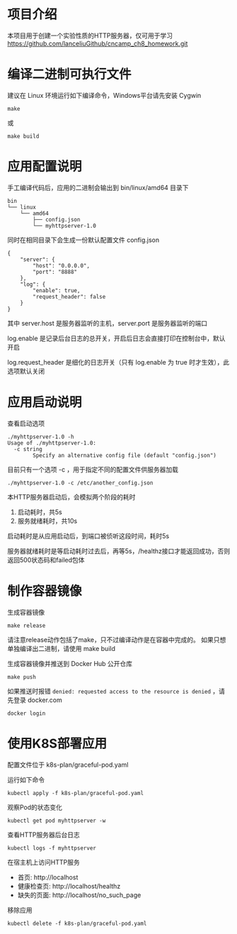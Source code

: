 # 项目介绍

本项目用于创建一个实验性质的HTTP服务器，仅可用于学习
https://github.com/lanceliuGithub/cncamp_ch8_homework.git

# 编译二进制可执行文件

建议在 Linux 环境运行如下编译命令，Windows平台请先安装 Cygwin
```
make
```
或
```
make build
```

# 应用配置说明

手工编译代码后，应用的二进制会输出到 bin/linux/amd64 目录下
```
bin
└── linux
    └── amd64
        ├── config.json
        └── myhttpserver-1.0
```

同时在相同目录下会生成一份默认配置文件 config.json
```
{
	"server": {
		"host": "0.0.0.0",
		"port": "8888"
	},
	"log": {
		"enable": true,
		"request_header": false
	}
}
```

其中 server.host 是服务器监听的主机，server.port 是服务器监听的端口

log.enable 是记录后台日志的总开关，开启后日志会直接打印在控制台中，默认开启

log.request_header 是细化的日志开关（只有 log.enable 为 true 时才生效），此选项默认关闭

# 应用启动说明

查看启动选项
```
./myhttpserver-1.0 -h
Usage of ./myhttpserver-1.0:
  -c string
    	Specify an alternative config file (default "config.json")
```

目前只有一个选项 -c ，用于指定不同的配置文件供服务器加载
```
./myhttpserver-1.0 -c /etc/another_config.json
```

本HTTP服务器启动后，会模拟两个阶段的耗时
1. 启动耗时，共5s
2. 服务就绪耗时，共10s

启动耗时是从应用启动后，到端口被侦听这段时间，耗时5s

服务器就绪耗时是等启动耗时过去后，再等5s，/healthz接口才能返回成功，否则返回500状态码和failed包体

# 制作容器镜像

生成容器镜像
```
make release
```
请注意release动作包括了make，只不过编译动作是在容器中完成的。
如果只想单独编译出二进制，请使用 make build

生成容器镜像并推送到 Docker Hub 公开仓库
```
make push
```

如果推送时报错 `denied: requested access to the resource is denied` ，请先登录 docker.com
```
docker login
```

# 使用K8S部署应用

配置文件位于 k8s-plan/graceful-pod.yaml

运行如下命令
```
kubectl apply -f k8s-plan/graceful-pod.yaml
```

观察Pod的状态变化
```
kubectl get pod myhttpserver -w
```

查看HTTP服务器后台日志
```
kubectl logs -f myhttpserver
```


在宿主机上访问HTTP服务

- 首页: http://localhost
- 健康检查页: http://localhost/healthz
- 缺失的页面: http://localhost/no_such_page

移除应用
```
kubectl delete -f k8s-plan/graceful-pod.yaml
```

